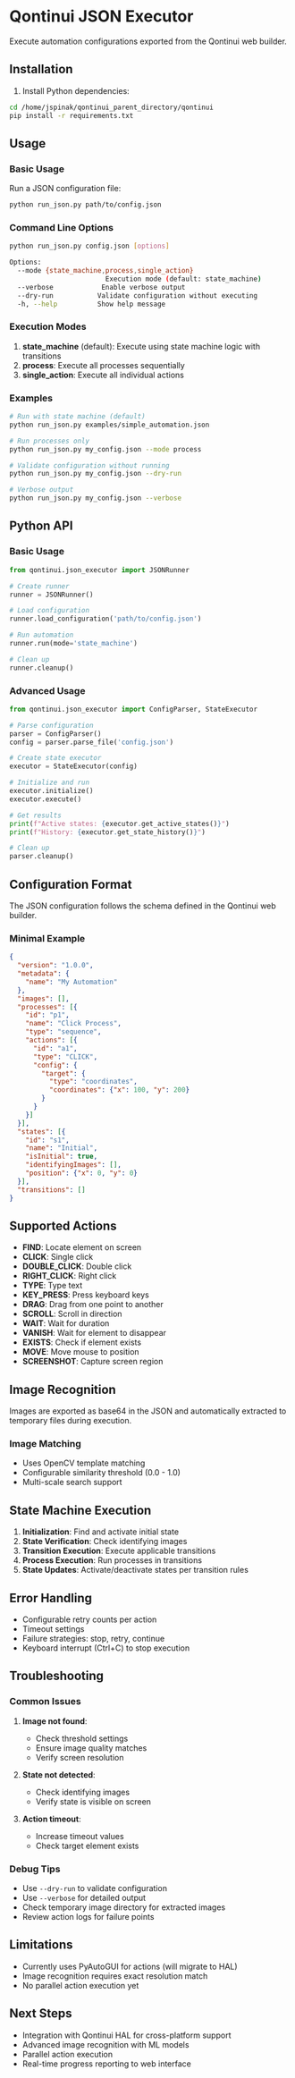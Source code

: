 # Qontinui JSON Executor

Execute automation configurations exported from the Qontinui web builder.

## Installation

1. Install Python dependencies:
```bash
cd /home/jspinak/qontinui_parent_directory/qontinui
pip install -r requirements.txt
```

## Usage

### Basic Usage

Run a JSON configuration file:
```bash
python run_json.py path/to/config.json
```

### Command Line Options

```bash
python run_json.py config.json [options]

Options:
  --mode {state_machine,process,single_action}
                        Execution mode (default: state_machine)
  --verbose            Enable verbose output
  --dry-run           Validate configuration without executing
  -h, --help          Show help message
```

### Execution Modes

1. **state_machine** (default): Execute using state machine logic with transitions
2. **process**: Execute all processes sequentially
3. **single_action**: Execute all individual actions

### Examples

```bash
# Run with state machine (default)
python run_json.py examples/simple_automation.json

# Run processes only
python run_json.py my_config.json --mode process

# Validate configuration without running
python run_json.py my_config.json --dry-run

# Verbose output
python run_json.py my_config.json --verbose
```

## Python API

### Basic Usage

```python
from qontinui.json_executor import JSONRunner

# Create runner
runner = JSONRunner()

# Load configuration
runner.load_configuration('path/to/config.json')

# Run automation
runner.run(mode='state_machine')

# Clean up
runner.cleanup()
```

### Advanced Usage

```python
from qontinui.json_executor import ConfigParser, StateExecutor

# Parse configuration
parser = ConfigParser()
config = parser.parse_file('config.json')

# Create state executor
executor = StateExecutor(config)

# Initialize and run
executor.initialize()
executor.execute()

# Get results
print(f"Active states: {executor.get_active_states()}")
print(f"History: {executor.get_state_history()}")

# Clean up
parser.cleanup()
```

## Configuration Format

The JSON configuration follows the schema defined in the Qontinui web builder.

### Minimal Example

```json
{
  "version": "1.0.0",
  "metadata": {
    "name": "My Automation"
  },
  "images": [],
  "processes": [{
    "id": "p1",
    "name": "Click Process",
    "type": "sequence",
    "actions": [{
      "id": "a1",
      "type": "CLICK",
      "config": {
        "target": {
          "type": "coordinates",
          "coordinates": {"x": 100, "y": 200}
        }
      }
    }]
  }],
  "states": [{
    "id": "s1",
    "name": "Initial",
    "isInitial": true,
    "identifyingImages": [],
    "position": {"x": 0, "y": 0}
  }],
  "transitions": []
}
```

## Supported Actions

- **FIND**: Locate element on screen
- **CLICK**: Single click
- **DOUBLE_CLICK**: Double click
- **RIGHT_CLICK**: Right click
- **TYPE**: Type text
- **KEY_PRESS**: Press keyboard keys
- **DRAG**: Drag from one point to another
- **SCROLL**: Scroll in direction
- **WAIT**: Wait for duration
- **VANISH**: Wait for element to disappear
- **EXISTS**: Check if element exists
- **MOVE**: Move mouse to position
- **SCREENSHOT**: Capture screen region

## Image Recognition

Images are exported as base64 in the JSON and automatically extracted to temporary files during execution.

### Image Matching
- Uses OpenCV template matching
- Configurable similarity threshold (0.0 - 1.0)
- Multi-scale search support

## State Machine Execution

1. **Initialization**: Find and activate initial state
2. **State Verification**: Check identifying images
3. **Transition Execution**: Execute applicable transitions
4. **Process Execution**: Run processes in transitions
5. **State Updates**: Activate/deactivate states per transition rules

## Error Handling

- Configurable retry counts per action
- Timeout settings
- Failure strategies: stop, retry, continue
- Keyboard interrupt (Ctrl+C) to stop execution

## Troubleshooting

### Common Issues

1. **Image not found**: 
   - Check threshold settings
   - Ensure image quality matches
   - Verify screen resolution

2. **State not detected**:
   - Check identifying images
   - Verify state is visible on screen

3. **Action timeout**:
   - Increase timeout values
   - Check target element exists

### Debug Tips

- Use `--dry-run` to validate configuration
- Use `--verbose` for detailed output
- Check temporary image directory for extracted images
- Review action logs for failure points

## Limitations

- Currently uses PyAutoGUI for actions (will migrate to HAL)
- Image recognition requires exact resolution match
- No parallel action execution yet

## Next Steps

- Integration with Qontinui HAL for cross-platform support
- Advanced image recognition with ML models
- Parallel action execution
- Real-time progress reporting to web interface